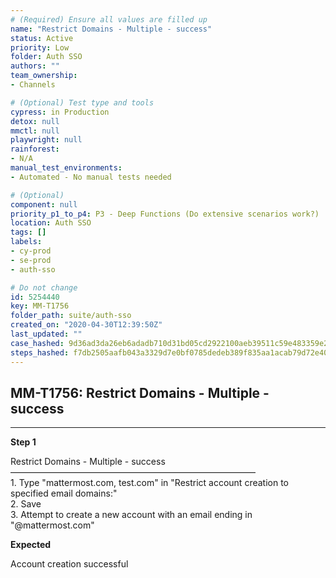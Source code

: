 ```yaml
---
# (Required) Ensure all values are filled up
name: "Restrict Domains - Multiple - success"
status: Active
priority: Low
folder: Auth SSO
authors: ""
team_ownership: 
- Channels

# (Optional) Test type and tools
cypress: in Production
detox: null
mmctl: null
playwright: null
rainforest: 
- N/A
manual_test_environments: 
- Automated - No manual tests needed

# (Optional)
component: null
priority_p1_to_p4: P3 - Deep Functions (Do extensive scenarios work?)
location: Auth SSO
tags: []
labels: 
- cy-prod
- se-prod
- auth-sso

# Do not change
id: 5254440
key: MM-T1756
folder_path: suite/auth-sso
created_on: "2020-04-30T12:39:50Z"
last_updated: ""
case_hashed: 9d36ad3da26eb6adadb710d31bd05cd2922100aeb39511c59e483359e2c258f520e9d8e84f6b569eb28ad493da8bab04
steps_hashed: f7db2505aafb043a3329d7e0bf0785dedeb389f835aa1acab79d72e405d2f77ec853a178227c60211f83a9d3e814ef44
---
```


## MM-T1756: Restrict Domains - Multiple - success

---

**Step 1**

Restrict Domains - Multiple - success\
————————————————————————————\
1\. Type "mattermost.com, test.com" in "Restrict account creation to specified email domains:"\
2\. Save\
3\. Attempt to create a new account with an email ending in "@mattermost.com"

**Expected**

Account creation successful
